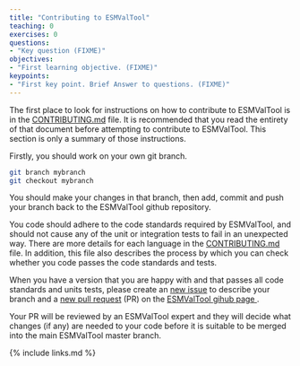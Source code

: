 ```yaml
---
title: "Contributing to ESMValTool"
teaching: 0
exercises: 0
questions:
- "Key question (FIXME)"
objectives:
- "First learning objective. (FIXME)"
keypoints:
- "First key point. Brief Answer to questions. (FIXME)"
---
```



The first place to look for instructions on how to contribute to ESMValTool
is in the [CONTRIBUTING.md](https://github.com/ESMValGroup/ESMValTool/blob/master/CONTRIBUTING.md)
file. It is recommended that you read the entirety of that document before
attempting to contribute to ESMValTool. This section is only a summary of those
instructions.

Firstly, you should work on your own git branch.

```bash
git branch mybranch
git checkout mybranch
```
You should make your changes in that branch, then add, commit and push your
branch back to the ESMValTool github repository.

You code should adhere to the code standards required by ESMValTool,
and should not cause any of the unit or integration tests to fail in an
unexpected way.
There are more details for each language in the
[CONTRIBUTING.md](https://github.com/ESMValGroup/ESMValTool/blob/master/CONTRIBUTING.md)
file. In addition, this file also describes the process by which you
can check whether you code passes the code standards and tests.

When you have a version that you are happy with and that passes all code standards
and units tests, please create an [new issue](https://github.com/ESMValGroup/ESMValTool/issues)
to describe your branch and a [new pull request](https://github.com/ESMValGroup/ESMValTool/pulls)  (PR)
on the [ESMValTool gihub page ](https://github.com/ESMValGroup/ESMValTool/).

Your PR will be reviewed by an ESMValTool expert and they will decide what changes
(if any) are needed to your code before it is suitable to be merged into the
main ESMValTool master branch.



{% include links.md %}
